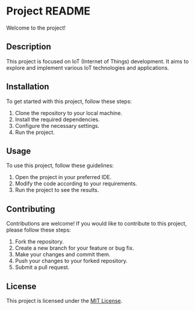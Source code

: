 # Project README

Welcome to the project!

## Description

This project is focused on IoT (Internet of Things) development. It aims to explore and implement various IoT technologies and applications.

## Installation

To get started with this project, follow these steps:

1. Clone the repository to your local machine.
2. Install the required dependencies.
3. Configure the necessary settings.
4. Run the project.

## Usage

To use this project, follow these guidelines:

1. Open the project in your preferred IDE.
2. Modify the code according to your requirements.
3. Run the project to see the results.

## Contributing

Contributions are welcome! If you would like to contribute to this project, please follow these steps:

1. Fork the repository.
2. Create a new branch for your feature or bug fix.
3. Make your changes and commit them.
4. Push your changes to your forked repository.
5. Submit a pull request.

## License

This project is licensed under the [MIT License](https://opensource.org/licenses/MIT).
